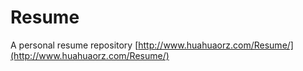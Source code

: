 # Resume
A personal resume repository
[http://www.huahuaorz.com/Resume/](http://www.huahuaorz.com/Resume/)
